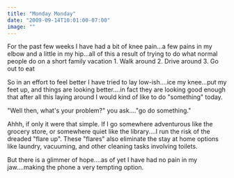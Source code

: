 ```yaml
---
title: "Monday Monday"
date: "2009-09-14T10:01:00-07:00"
image: ""
---
```


For the past few weeks I have had a bit of knee pain...a few pains in my elbow and a little in my hip...all of this a result of trying to do what normal people do on a short family vacation 1. Walk around
2. Drive around
3. Go out to eat

So in an effort to feel better I have tried to lay low-ish....ice my knee...put my feet up, and things are looking better....in fact they are looking good enough that after all this laying around I would kind of like to do "something" today.

"Well then, what's your problem?" you ask...."go do something."

Ahhh, if only it were that simple. If I go somewhere adventurous like the grocery store, or somewhere quiet like the library....I run the risk of the dreaded "flare up". These "flares" also eliminate the stay at home options like laundry, vacuuming, and other cleaning tasks involving toilets. 

But there is a glimmer of hope....as of yet I have had no pain in my jaw....making the phone a very tempting option.